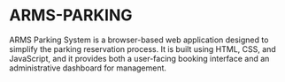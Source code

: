 # ARMS-PARKING
ARMS Parking System is a browser-based web application designed to simplify the parking reservation process. It is built using HTML, CSS, and JavaScript, and it provides both a user-facing booking interface and an administrative dashboard for management.
